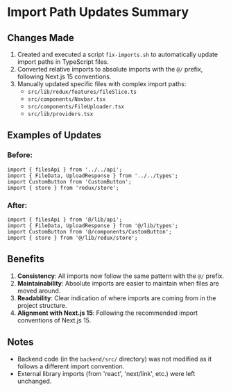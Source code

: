 # Import Path Updates Summary

## Changes Made

1. Created and executed a script `fix-imports.sh` to automatically update import paths in TypeScript files.
2. Converted relative imports to absolute imports with the `@/` prefix, following Next.js 15 conventions.
3. Manually updated specific files with complex import paths:
   - `src/lib/redux/features/fileSlice.ts`
   - `src/components/Navbar.tsx`
   - `src/components/FileUploader.tsx`
   - `src/lib/providers.tsx`

## Examples of Updates

### Before:
```tsx
import { filesApi } from '../../api';
import { FileData, UploadResponse } from '../../types';
import CustomButton from 'CustomButton';
import { store } from 'redux/store';
```

### After:
```tsx
import { filesApi } from '@/lib/api';
import { FileData, UploadResponse } from '@/lib/types';
import CustomButton from '@/components/CustomButton';
import { store } from '@/lib/redux/store';
```

## Benefits

1. **Consistency**: All imports now follow the same pattern with the `@/` prefix.
2. **Maintainability**: Absolute imports are easier to maintain when files are moved around.
3. **Readability**: Clear indication of where imports are coming from in the project structure.
4. **Alignment with Next.js 15**: Following the recommended import conventions of Next.js 15.

## Notes

- Backend code (in the `backend/src/` directory) was not modified as it follows a different import convention.
- External library imports (from 'react', 'next/link', etc.) were left unchanged. 